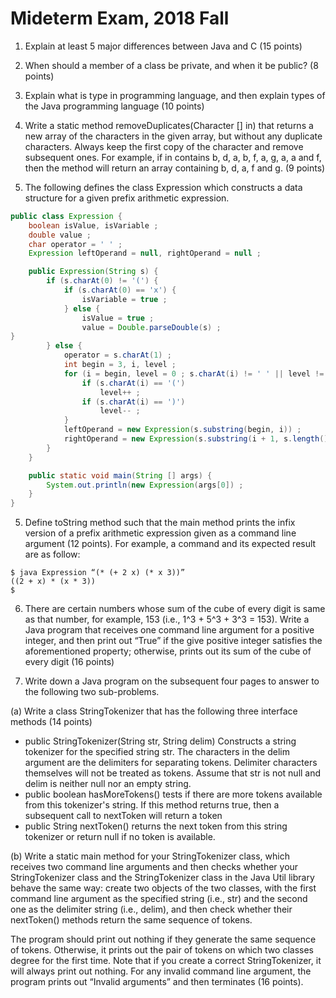 Mideterm Exam, 2018 Fall 
=========

1. Explain at least 5 major differences between Java and C (15 points)
 
2. When should a member of a class be private, and when it be public? (8 points)
 
3. Explain what is type in programming language, and then explain types of the Java programming language (10 points)
 
4. Write a static method removeDuplicates(Character [] in) that returns a new array of the characters in the given array, but without any duplicate characters. Always keep the first copy of the character and remove subsequent ones. For example, if in contains b, d, a, b, f, a, g, a, a and f, then the method will return an array containing b, d, a, f and g. (9 points)
 
 
 5. The following defines the class Expression which constructs a data structure for a given prefix arithmetic expression.
```java
public class Expression {
	boolean isValue, isVariable ;
	double value ;
	char operator = ' ' ;
	Expression leftOperand = null, rightOperand = null ;

	public Expression(String s) {
		if (s.charAt(0) != '(') {
			if (s.charAt(0) == 'x') {
				isVariable = true ;
			} else {
				isValue = true ;
				value = Double.parseDouble(s) ; 
}
		} else {
			operator = s.charAt(1) ;
			int begin = 3, i, level ;
			for (i = begin, level = 0 ; s.charAt(i) != ' ' || level != 0 ; i++){
				if (s.charAt(i) == '(')
					level++ ;
				if (s.charAt(i) == ')')
					level-- ;
			}
			leftOperand = new Expression(s.substring(begin, i)) ;
			rightOperand = new Expression(s.substring(i + 1, s.length() - 1)) ;
		}
	}

	public static void main(String [] args) {
		System.out.println(new Expression(args[0]) ;
	}
}
```

5. Define toString method such that the main method prints the infix version of a prefix arithmetic expression given as a command line argument (12 points). For example, a command and its expected result are as follow:
```
$ java Expression “(* (+ 2 x) (* x 3))”
((2 + x) * (x * 3))
$
```

6. There are certain numbers whose sum of the cube of every digit is same as that number, for example, 153 (i.e., 1^3 + 5^3 + 3^3 = 153). Write a Java program that receives one command line argument for a positive integer, and then print out “True” if the give positive integer satisfies the aforementioned property; otherwise, prints out its sum of the cube of every digit (16 points)

7. Write down a Java program on the subsequent four pages to answer to the following two sub-problems.

(a) Write a class StringTokenizer that has the following three interface methods (14 points)
* public StringTokenizer(String str, String delim)
  Constructs a string tokenizer for the specified string str. The characters in the delim argument are the delimiters for separating tokens. Delimiter characters themselves will not be treated as tokens. Assume that str is not null and delim is neither null nor an empty string.
* public boolean hasMoreTokens()
  tests if there are more tokens available from this tokenizer's string. If this method returns true, then a subsequent call to nextToken will return a token
* public String nextToken()
  returns the next token from this string tokenizer or return null if no token is available.

(b) Write a static main method for your StringTokenizer class, which receives two command line arguments and then checks whether your StringTokenizer class and the StringTokenizer class in the Java Util library behave the same way: create two objects of the two classes, with the first command line argument as the specified string (i.e., str) and the second one as the delimiter string (i.e., delim), and then check whether their nextToken() methods return the same sequence of tokens. 

The program should print out nothing if they generate the same sequence of tokens. Otherwise, it prints out the pair of tokens on which two classes degree for the first time. Note that if you create a correct StringTokenizer, it will always print out nothing. For any invalid command line argument, the program prints out “Invalid arguments” and then terminates (16 points).


